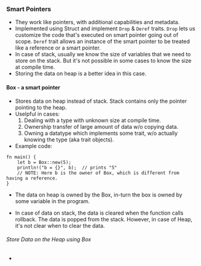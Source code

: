 ### Smart Pointers
- They work like pointers, with additional capabilities and metadata.
- Implemented using Struct and implement `Drop` & `Deref` traits. `Drop` lets us customize the code that's executed on smart pointer going out of scope. `Deref` trait allows an instance of the smart pointer to be treated like a reference or a smart pointer.
- In case of stack, usually we know the size of variables that we need to store on the stack. But it's not possible in some cases to know the size at compile time.
- Storing the data on heap is a better idea in this case.

#### Box<T> - a smart pointer
- Stores data on heap instead of stack. Stack contains only the pointer pointing to the heap.
- Uselpful in cases:
  1. Dealing with a type with unknown size at compile time.
  2. Ownership transfer of large amount of data w/o copying data.
  3. Owning a datatype which implements some trait, w/o actually knowing the type (aka trait objects).
- Example code:
```
fn main() {
    let b = Box::new(5);
    println!("b = {}", b);  // prints "5"
    // NOTE: Here b is the owner of Box, which is different from having a reference.
}
```
- The data on heap is owned by the Box, in-turn the box is owned by some variable in the program.

> 
- In case of data on stack, the data is cleared when the function calls rollback. The data is popped from the stack. However, in case of Heap, it's not clear when to clear the data.

###### Store Data on the Heap using Box<T>
- 